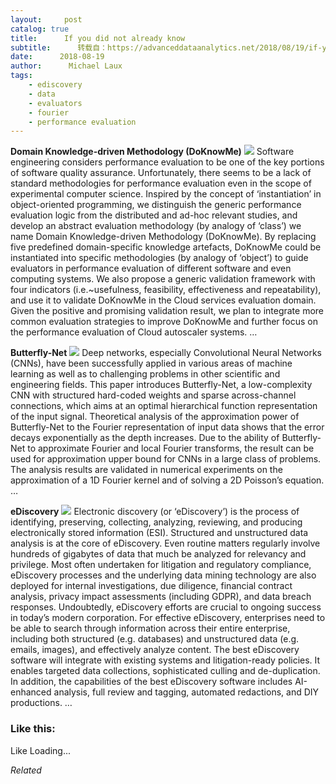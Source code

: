 ```yaml
---
layout:     post
catalog: true
title:      If you did not already know
subtitle:      转载自：https://advanceddataanalytics.net/2018/08/19/if-you-did-not-already-know-457/
date:      2018-08-19
author:      Michael Laux
tags:
    - ediscovery
    - data
    - evaluators
    - fourier
    - performance evaluation
---
```


**Domain Knowledge-driven Methodology (DoKnowMe)** ![](https://aboutdataanalytics.files.wordpress.com/2015/01/google.png?w=529)
Software engineering considers performance evaluation to be one of the key portions of software quality assurance. Unfortunately, there seems to be a lack of standard methodologies for performance evaluation even in the scope of experimental computer science. Inspired by the concept of ‘instantiation’ in object-oriented programming, we distinguish the generic performance evaluation logic from the distributed and ad-hoc relevant studies, and develop an abstract evaluation methodology (by analogy of ‘class’) we name Domain Knowledge-driven Methodology (DoKnowMe). By replacing five predefined domain-specific knowledge artefacts, DoKnowMe could be instantiated into specific methodologies (by analogy of ‘object’) to guide evaluators in performance evaluation of different software and even computing systems. We also propose a generic validation framework with four indicators (i.e.~usefulness, feasibility, effectiveness and repeatability), and use it to validate DoKnowMe in the Cloud services evaluation domain. Given the positive and promising validation result, we plan to integrate more common evaluation strategies to improve DoKnowMe and further focus on the performance evaluation of Cloud autoscaler systems. … 

**Butterfly-Net** ![](https://aboutdataanalytics.files.wordpress.com/2015/01/google.png?w=529)
Deep networks, especially Convolutional Neural Networks (CNNs), have been successfully applied in various areas of machine learning as well as to challenging problems in other scientific and engineering fields. This paper introduces Butterfly-Net, a low-complexity CNN with structured hard-coded weights and sparse across-channel connections, which aims at an optimal hierarchical function representation of the input signal. Theoretical analysis of the approximation power of Butterfly-Net to the Fourier representation of input data shows that the error decays exponentially as the depth increases. Due to the ability of Butterfly-Net to approximate Fourier and local Fourier transforms, the result can be used for approximation upper bound for CNNs in a large class of problems. The analysis results are validated in numerical experiments on the approximation of a 1D Fourier kernel and of solving a 2D Poisson’s equation. … 

**eDiscovery** ![](https://aboutdataanalytics.files.wordpress.com/2015/01/google.png?w=529)
Electronic discovery (or ‘eDiscovery’) is the process of identifying, preserving, collecting, analyzing, reviewing, and producing electronically stored information (ESI). Structured and unstructured data analysis is at the core of eDiscovery. Even routine matters regularly involve hundreds of gigabytes of data that much be analyzed for relevancy and privilege. Most often undertaken for litigation and regulatory compliance, eDiscovery processes and the underlying data mining technology are also deployed for internal investigations, due diligence, financial contract analysis, privacy impact assessments (including GDPR), and data breach responses. Undoubtedly, eDiscovery efforts are crucial to ongoing success in today’s modern corporation. For effective eDiscovery, enterprises need to be able to search through information across their entire enterprise, including both structured (e.g. databases) and unstructured data (e.g. emails, images), and effectively analyze content. The best eDiscovery software will integrate with existing systems and litigation-ready policies. It enables targeted data collections, sophisticated culling and de-duplication. In addition, the capabilities of the best eDiscovery software includes AI-enhanced analysis, full review and tagging, automated redactions, and DIY productions. … 





### Like this:

Like Loading...


*Related*

